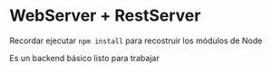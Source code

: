 # WebServer + RestServer

Recordar ejecutar ```npm install``` para recostruir los módulos de Node

Es un backend básico listo para trabajar
